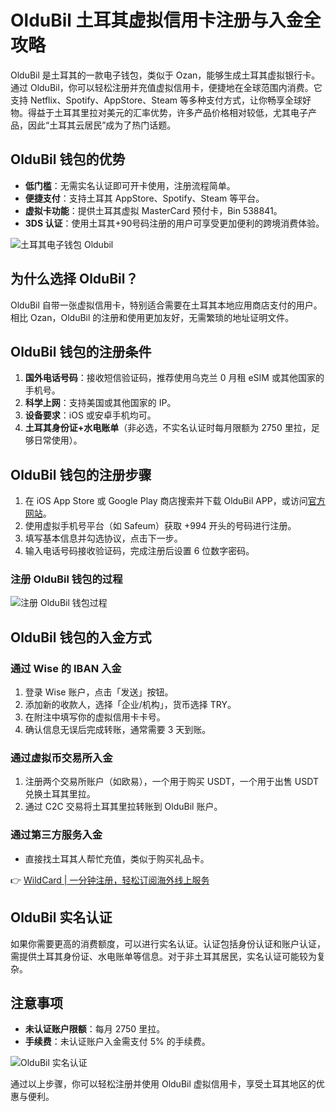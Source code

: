 # OlduBil 土耳其虚拟信用卡注册与入金全攻略

OlduBil 是土耳其的一款电子钱包，类似于 Ozan，能够生成土耳其虚拟银行卡。通过 OlduBil，你可以轻松注册并充值虚拟信用卡，便捷地在全球范围内消费。它支持 Netflix、Spotify、AppStore、Steam 等多种支付方式，让你畅享全球好物。得益于土耳其里拉对美元的汇率优势，许多产品价格相对较低，尤其电子产品，因此“土耳其云居民”成为了热门话题。

## OlduBil 钱包的优势
- **低门槛**：无需实名认证即可开卡使用，注册流程简单。
- **便捷支付**：支持土耳其 AppStore、Spotify、Steam 等平台。
- **虚拟卡功能**：提供土耳其虚拟 MasterCard 预付卡，Bin 538841。
- **3DS 认证**：使用土耳其+90号码注册的用户可享受更加便利的跨境消费体验。

![土耳其电子钱包 Oldubil](https://bbtdd.com/img/1575163815.webp)

## 为什么选择 OlduBil？
OlduBil 自带一张虚拟信用卡，特别适合需要在土耳其本地应用商店支付的用户。相比 Ozan，OlduBil 的注册和使用更加友好，无需繁琐的地址证明文件。

## OlduBil 钱包的注册条件
1. **国外电话号码**：接收短信验证码，推荐使用乌克兰 0 月租 eSIM 或其他国家的手机号。
2. **科学上网**：支持美国或其他国家的 IP。
3. **设备要求**：iOS 或安卓手机均可。
4. **土耳其身份证+水电账单**（非必选，不实名认证时每月限额为 2750 里拉，足够日常使用）。

## OlduBil 钱包的注册步骤
1. 在 iOS App Store 或 Google Play 商店搜索并下载 OlduBil APP，或访问[官方网站](https://www.oldubil.com.tr/)。
2. 使用虚拟手机号平台（如 Safeum）获取 +994 开头的号码进行注册。
3. 填写基本信息并勾选协议，点击下一步。
4. 输入电话号码接收验证码，完成注册后设置 6 位数字密码。

### 注册 OlduBil 钱包的过程
![注册 OlduBil 钱包过程](https://bbtdd.com/img/81362759822.webp)

## OlduBil 钱包的入金方式
### 通过 Wise 的 IBAN 入金
1. 登录 Wise 账户，点击「发送」按钮。
2. 添加新的收款人，选择「企业/机构」，货币选择 TRY。
3. 在附注中填写你的虚拟信用卡卡号。
4. 确认信息无误后完成转账，通常需要 3 天到账。

### 通过虚拟币交易所入金
1. 注册两个交易所账户（如欧易），一个用于购买 USDT，一个用于出售 USDT 兑换土耳其里拉。
2. 通过 C2C 交易将土耳其里拉转账到 OlduBil 账户。

### 通过第三方服务入金
- 直接找土耳其人帮忙充值，类似于购买礼品卡。

👉 [WildCard | 一分钟注册，轻松订阅海外线上服务](https://bbtdd.com/WildCard)

## OlduBil 实名认证
如果你需要更高的消费额度，可以进行实名认证。认证包括身份认证和账户认证，需提供土耳其身份证、水电账单等信息。对于非土耳其居民，实名认证可能较为复杂。

## 注意事项
- **未认证账户限额**：每月 2750 里拉。
- **手续费**：未认证账户入金需支付 5% 的手续费。

![OlduBil 实名认证](https://bbtdd.com/img/7776725671.webp)

通过以上步骤，你可以轻松注册并使用 OlduBil 虚拟信用卡，享受土耳其地区的优惠与便利。